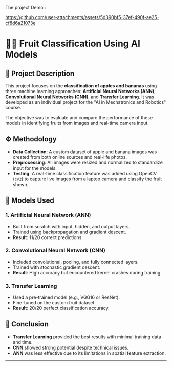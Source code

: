 The project Demo :

https://github.com/user-attachments/assets/5d390bf5-37ef-490f-ae25-cf8d6a21073e







# 🍎🍌 Fruit Classification Using AI Models

## 📌 Project Description

This project focuses on the **classification of apples and bananas** using three machine learning approaches: **Artificial Neural Networks (ANN)**, **Convolutional Neural Networks (CNN)**, and **Transfer Learning**. It was developed as an individual project for the "AI in Mechatronics and Robotics" course.

The objective was to evaluate and compare the performance of these models in identifying fruits from images and real-time camera input.

## ⚙️ Methodology

- **Data Collection**: A custom dataset of apple and banana images was created from both online sources and real-life photos.
- **Preprocessing**: All images were resized and normalized to standardize input for the models.
- **Testing**: A real-time classification feature was added using OpenCV (`cv2`) to capture live images from a laptop camera and classify the fruit shown.

## 🧠 Models Used

### 1. Artificial Neural Network (ANN)
- Built from scratch with input, hidden, and output layers.
- Trained using backpropagation and gradient descent.
- **Result**: 11/20 correct predictions.

### 2. Convolutional Neural Network (CNN)
- Included convolutional, pooling, and fully connected layers.
- Trained with stochastic gradient descent.
- **Result**: High accuracy but encountered kernel crashes during training.

### 3. Transfer Learning
- Used a pre-trained model (e.g., VGG16 or ResNet).
- Fine-tuned on the custom fruit dataset.
- **Result**: 20/20 perfect classification accuracy.

## 🧪 Conclusion

- **Transfer Learning** provided the best results with minimal training data and time.
- **CNN** showed strong potential despite technical issues.
- **ANN** was less effective due to its limitations in spatial feature extraction.

---


